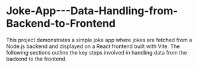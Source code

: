 # Joke-App---Data-Handling-from-Backend-to-Frontend
This project demonstrates a simple joke app where jokes are fetched from a Node.js backend and displayed on a React frontend built with Vite. The following sections outline the key steps involved in handling data from the backend to the frontend.
